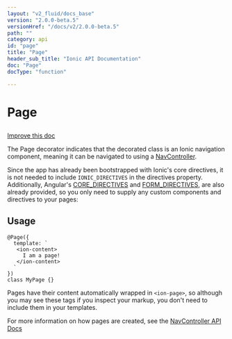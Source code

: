 ```yaml
---
layout: "v2_fluid/docs_base"
version: "2.0.0-beta.5"
versionHref: "/docs/v2/2.0.0-beta.5"
path: ""
category: api
id: "page"
title: "Page"
header_sub_title: "Ionic API Documentation"
doc: "Page"
docType: "function"

---
```










<h1 class="api-title">
<a class="anchor" name="page" href="#page"></a>

Page






</h1>

<a class="improve-v2-docs" href="http://github.com/driftyco/ionic/edit/2.0//ionic/decorators/page.ts#L27">
Improve this doc
</a>






<p>The Page decorator indicates that the decorated class is an Ionic
navigation component, meaning it can be navigated to using a
<a href="../../nav/NavController">NavController</a>.</p>
<p>Since the app has already been bootstrapped with Ionic&#39;s core directives, it
is not needed to include <code>IONIC_DIRECTIVES</code> in the directives property. Additionally,
Angular&#39;s <a href="https://angular.io/docs/ts/latest/api/common/CORE_DIRECTIVES-let.html">CORE_DIRECTIVES</a>
and <a href="https://angular.io/docs/ts/latest/api/common/FORM_DIRECTIVES-let.html">FORM_DIRECTIVES</a>,
are also already provided, so you only need to supply any custom components and directives
to your pages:</p>

<!-- @usage tag -->

<h2><a class="anchor" name="usage" href="#usage"></a>Usage</h2>

<pre><code class="lang-ts">@Page({
  template: `
   &lt;ion-content&gt;
     I am a page!
   &lt;/ion-content&gt;
  `
})
class MyPage {}
</code></pre>
<p>Pages have their content automatically wrapped in <code>&lt;ion-page&gt;</code>, so although
you may see these tags if you inspect your markup, you don&#39;t need to include
them in your templates.</p>
<p>For more information on how pages are created, see the <a href="../../components/nav/NavController/#creating_pages">NavController API Docs</a></p>




<!-- @property tags -->



<!-- instance methods on the class --><!-- related link --><!-- end content block -->


<!-- end body block -->

